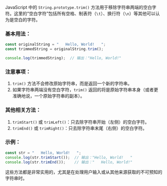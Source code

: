 JavaScript 中的 `String.prototype.trim()` 方法用于移除字符串两端的空白字符。这里的“空白字符”包括所有空格、制表符（`\t`）、换行符（`\n`）等其他可以认为是空白的字符。

### 基本用法：

```javascript
const originalString = "   Hello, World!   ";
const trimmedString = originalString.trim();

console.log(trimmedString);  // 输出："Hello, World!"
```

### 注意事项：

1. `trim()` 方法不会修改原始字符串，而是返回一个新的字符串。
2. 如果字符串两端没有空白字符，`trim()` 返回的将是原始字符串本身（或者更准确地说，一个原始字符串的副本）。

### 其他相关方法：

1. `trimStart()` 或 `trimLeft()`：只去除字符串开始（左侧）的空白字符。
2. `trimEnd()` 或 `trimRight()`：只去除字符串末尾（右侧）的空白字符。

### 示例：

```javascript
const str = "   Hello, World!   ";
console.log(str.trimStart());  // 输出："Hello, World!   "
console.log(str.trimEnd());    // 输出："   Hello, World!"
```

这些方法都是非常实用的，尤其是在处理用户输入或从其他来源获取的不可预知的字符串时。